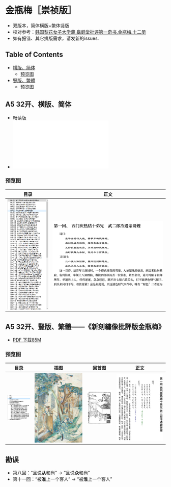 # 金瓶梅［崇祯版］ 
- 双版本，简体横版+繁体竖版
- 校对参考：[韩国梨花女子大学藏 皋鹤堂批评第一奇书.金瓶梅.十二册](https://new.shuge.org/meet/topic/34310/)
- 如有报错、其它排版需求，请发新的issues.

## Table of Contents
- [横版、简体](#a5-32%E5%BC%80%E6%A8%AA%E7%89%88%E7%AE%80%E4%BD%93)
  - [预览图](##%E9%A2%84%E8%A7%88%E5%9B%BE)
- [豎版、繁體](#a5-32%E5%BC%80%E8%B1%8E%E7%89%88%E7%B9%81%E9%AB%94%E6%96%B0%E5%88%BB%E7%B9%A1%E5%83%8F%E6%89%B9%E8%A9%95%E7%89%88%E9%87%91%E7%93%B6%E6%A2%85)
  - [预览图](#%E9%A2%84%E8%A7%88%E5%9B%BE-1)
## A5 32开、横版、简体
- 畅读版
- ![PDF 下载 3.8M](JingPingMei-ZhCN.pdf)

### 预览图

| 目录 | 正文 |
|:---:|:---:|
|![目录](./previews/toc.png) | ![正文](./previews/chapter.png) | 

## A5 32开、豎版、繁體——《新刻繡像批評版金瓶梅》
- [PDF 下载85M](https://drive.google.com/file/d/1a6QTWkqyuf60l7bOfnyEeCl2Hr1GRB78/view?usp=sharing)

### 预览图
| 目录 | 插图 | 回首图 | 正文 |
|:---:|:---:|:---:|:---:|
|![目录](./previews/toc2.png) | ![插图](./previews/image2.jpg) |  ![回首图](./previews/cover2.png) | ![正文](./previews/chapter2.png) | 

## 勘误
- 第八回：“且说**从**和尚” → “且说**众**和尚”
- 第十一回：“被**准**上一个客人” → “被**淮**上一个客人”